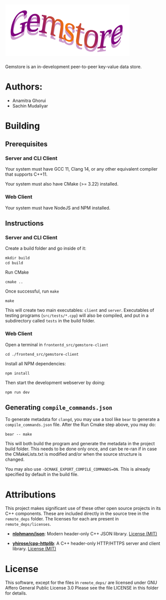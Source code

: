 # <img src="docs/media/logo.svg" alt="Gemstore" width="400" />

Gemstore is an in-development peer-to-peer key-value data store.

# Authors:
 * Anamitra Ghorui
 * Sachin Mudaliyar

# Building

## Prerequisites

### Server and CLI Client

Your system must have GCC 11, Clang 14, or any other equivalent compiler that
supports C++11.

Your system must also have CMake (>= 3.22) installed.

### Web Client

Your system must have NodeJS and NPM installed.

## Instructions

### Server and CLI Client

Create a build folder and go inside of it:

```
mkdir build
cd build
```

Run CMake

```
cmake ..
```

Once successful, run `make`

```
make
```

This will create two main executables: `client` and `server`. Executables of
testing programs (`src/tests/*.cpp`) will also be compiled, and put in a
subdirectory called `tests` in the build folder.

### Web Client

Open a terminal in `frontentd_src/gemstore-client`

```
cd ./frontend_src/gemstore-client
```

Install all NPM dependencies:

```
npm install
```

Then start the development webserver by doing:

```
npm run dev
```

## Generating `compile_commands.json`

To generate metadata for `clangd`, you may use a tool like `bear` to generate
a `compile_commands.json` file. After the Run Cmake step above, you may do:

```
bear -- make
```

This will both build the program and generate the metadata in the project build
folder. This needs to be done only once, and can be re-ran if in case the
CMakeLists.txt is modified and/or when the source structure is changed.

You may also use `-DCMAKE_EXPORT_COMPILE_COMMANDS=ON`. This is already specified
by default in the build file.

# Attributions

This project makes significant use of these other open source projects in its
C++ components. These are included directly in the source tree in the
`remote_deps` folder. The licenses for each are present in `remote_deps/licenses`.

* **[nlohmann/json](https://github.com/nlohmann/json)**: Modern header-only C++
  JSON library. [License (MIT)](./remote_deps/licenses/LICENSE_nlohmann_json)

* **[yhirose/cpp-httplib](https://github.com/yhirose/cpp-httplib)**:
  A C++ header-only HTTP/HTTPS server and client library.
  [License (MIT)](./remote_deps/licenses/LICENSE_yhirose_httplib)

# License

This software, except for the files in `remote_deps/` are licensed under GNU
Affero General Public License 3.0 Please see the file LICENSE in this folder for
details.
